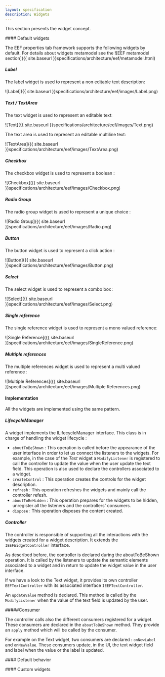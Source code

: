 ```yaml
---
layout: specification
description: Widgets
---
```


This section presents the widget concept.

#### Default widgets

The EEF properties tab framework supports the following widgets by default.
For details about widgets metamodel see the ![EEF metamodel section]({{ site.baseurl }}specifications/architecture/eef/metamodel.html)

##### Label

The label widget is used to represent a non editable text description:

![Label]({{ site.baseurl }}specifications/architecture/eef/images/Label.png)

##### Text / TextArea

The text widget is used to represent an editable text:

![Text]({{ site.baseurl }}specifications/architecture/eef/images/Text.png)

The text area is used to represent an editable multiline text:

![TextArea]({{ site.baseurl }}specifications/architecture/eef/images/TextArea.png)

##### Checkbox

The checkbox widget is used to represent a boolean :

![Checkbox]({{ site.baseurl }}specifications/architecture/eef/images/Checkbox.png)

##### Radio Group

The radio group widget is used to represent a unique choice :

![Radio Group]({{ site.baseurl }}specifications/architecture/eef/images/Radio.png)

##### Button

The button widget is used to represent a click action :

![Button]({{ site.baseurl }}specifications/architecture/eef/images/Button.png)

##### Select

The select widget is used to represent a combo box :

![Select]({{ site.baseurl }}specifications/architecture/eef/images/Select.png)

##### Single reference

The single reference widget is used to represent a mono valued reference:

![Single Reference]({{ site.baseurl }}specifications/architecture/eef/images/SingleReference.png)

##### Multiple references

The multiple references widget is used to represent a multi valued reference :

![Multiple References]({{ site.baseurl }}specifications/architecture/eef/images/Multiple References.png)

#### Implementation

All the widgets are implemented using the same pattern.

##### LifecycleManager

A widget implements the ILifecycleManager interface. This class is in charge of handling the widget lifecycle :

* `aboutToBeShown` : This operation is called before the appearance of the user interface in order to let us connect the listeners to the widgets. For example, in the case of the _Text_ widget a `ModifyListener` is registered to call the controller to update the value when the user update the text field. This operation is also used to declare the controllers associated to a widget.
* `createControl` : This operation creates the controls for the widget description.
* `refresh` : This operation refreshes the widgets and mainly call the controller refesh.
* `aboutToBeHidden` : This operation prepares for the widgets to be hidden, unregister all the listeners and the controllers' consumers.
* `dispose` : This operation disposes the content created.

##### Controller

The controller is responsible of supporting all the interactions with the widgets created for a widget description. It extends the `IEEFWidgetController` interface.

As described before, the controller is declared during the aboutToBeShown operation.
It is called by the listeners to update the semantic elements associated to a widget and in return to update the widget value in the user interface.

If we have a look to the Text widget, it provides its own controller `EEFTextController` with its associated interface `IEEFTextController`.

An `updateValue` method is declared. This method is called by the `ModifyListener` when the value of the text field is updated by the user.

#####Consumer

The controller calls also the different consumers registered for a widget. These consumers are declared in the `aboutToBeShown` method. They provide an `apply` method which will be called by the consumer.

For example on the Text widget, two consumers are declared : `onNewLabel` and `onNewValue`. These consumers update, in the UI, the text widget field and label when the value or the label is updated.

#### Default behavior

#### Custom widgets